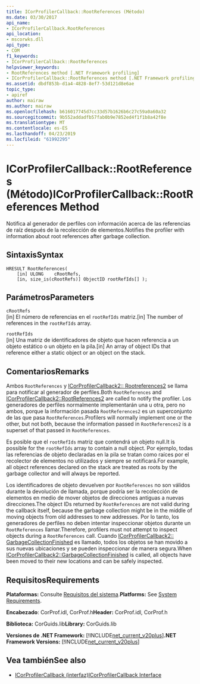 ```yaml
---
title: ICorProfilerCallback::RootReferences (Método)
ms.date: 03/30/2017
api_name:
- ICorProfilerCallback.RootReferences
api_location:
- mscorwks.dll
api_type:
- COM
f1_keywords:
- ICorProfilerCallback::RootReferences
helpviewer_keywords:
- RootReferences method [.NET Framework profiling]
- ICorProfilerCallback::RootReferences method [.NET Framework profiling]
ms.assetid: dbdf853b-d1a4-4828-8ef7-53d121d8e6ae
topic_type:
- apiref
author: mairaw
ms.author: mairaw
ms.openlocfilehash: b616017745d7cc33d57b1626b6c27c59a0a60a32
ms.sourcegitcommit: 9b552addadfb57fab0b9e7852ed4f1f1b8a42f8e
ms.translationtype: MT
ms.contentlocale: es-ES
ms.lasthandoff: 04/23/2019
ms.locfileid: "61992295"
---
```

# <a name="icorprofilercallbackrootreferences-method"></a><span data-ttu-id="448c9-102">ICorProfilerCallback::RootReferences (Método)</span><span class="sxs-lookup"><span data-stu-id="448c9-102">ICorProfilerCallback::RootReferences Method</span></span>
<span data-ttu-id="448c9-103">Notifica al generador de perfiles con información acerca de las referencias de raíz después de la recolección de elementos.</span><span class="sxs-lookup"><span data-stu-id="448c9-103">Notifies the profiler with information about root references after garbage collection.</span></span>  
  
## <a name="syntax"></a><span data-ttu-id="448c9-104">Sintaxis</span><span class="sxs-lookup"><span data-stu-id="448c9-104">Syntax</span></span>  
  
```  
HRESULT RootReferences(  
    [in] ULONG    cRootRefs,  
    [in, size_is(cRootRefs)] ObjectID rootRefIds[] );  
```  
  
## <a name="parameters"></a><span data-ttu-id="448c9-105">Parámetros</span><span class="sxs-lookup"><span data-stu-id="448c9-105">Parameters</span></span>  
 `cRootRefs`  
 <span data-ttu-id="448c9-106">[in] El número de referencias en el `rootRefIds` matriz.</span><span class="sxs-lookup"><span data-stu-id="448c9-106">[in] The number of references in the `rootRefIds` array.</span></span>  
  
 `rootRefIds`  
 <span data-ttu-id="448c9-107">[in] Una matriz de identificadores de objeto que hacen referencia a un objeto estático o un objeto en la pila.</span><span class="sxs-lookup"><span data-stu-id="448c9-107">[in] An array of object IDs that reference either a static object or an object on the stack.</span></span>  
  
## <a name="remarks"></a><span data-ttu-id="448c9-108">Comentarios</span><span class="sxs-lookup"><span data-stu-id="448c9-108">Remarks</span></span>  
 <span data-ttu-id="448c9-109">Ambos `RootReferences` y [ICorProfilerCallback2:: Rootreferences2](../../../../docs/framework/unmanaged-api/profiling/icorprofilercallback2-rootreferences2-method.md) se llama para notificar al generador de perfiles.</span><span class="sxs-lookup"><span data-stu-id="448c9-109">Both `RootReferences` and [ICorProfilerCallback2::RootReferences2](../../../../docs/framework/unmanaged-api/profiling/icorprofilercallback2-rootreferences2-method.md) are called to notify the profiler.</span></span> <span data-ttu-id="448c9-110">Los generadores de perfiles normalmente implementarán una u otra, pero no ambos, porque la información pasada `RootReferences2` es un superconjunto de las que pasa `RootReferences`.</span><span class="sxs-lookup"><span data-stu-id="448c9-110">Profilers will normally implement one or the other, but not both, because the information passed in `RootReferences2` is a superset of that passed in `RootReferences`.</span></span>  
  
 <span data-ttu-id="448c9-111">Es posible que el `rootRefIds` matriz que contendrá un objeto null.</span><span class="sxs-lookup"><span data-stu-id="448c9-111">It is possible for the `rootRefIds` array to contain a null object.</span></span> <span data-ttu-id="448c9-112">Por ejemplo, todas las referencias de objeto declaradas en la pila se tratan como raíces por el recolector de elementos no utilizados y siempre se notificará.</span><span class="sxs-lookup"><span data-stu-id="448c9-112">For example, all object references declared on the stack are treated as roots by the garbage collector and will always be reported.</span></span>  
  
 <span data-ttu-id="448c9-113">Los identificadores de objeto devuelven por `RootReferences` no son válidos durante la devolución de llamada, porque podría ser la recolección de elementos en medio de mover objetos de direcciones antiguas a nuevas direcciones.</span><span class="sxs-lookup"><span data-stu-id="448c9-113">The object IDs returned by `RootReferences` are not valid during the callback itself, because the garbage collection might be in the middle of moving objects from old addresses to new addresses.</span></span> <span data-ttu-id="448c9-114">Por lo tanto, los generadores de perfiles no deben intentar inspeccionar objetos durante un `RootReferences` llamar.</span><span class="sxs-lookup"><span data-stu-id="448c9-114">Therefore, profilers must not attempt to inspect objects during a `RootReferences` call.</span></span> <span data-ttu-id="448c9-115">Cuando [ICorProfilerCallback2:: GarbageCollectionFinished](../../../../docs/framework/unmanaged-api/profiling/icorprofilercallback2-garbagecollectionfinished-method.md) es llamado, todos los objetos se han movido a sus nuevas ubicaciones y se pueden inspeccionar de manera segura.</span><span class="sxs-lookup"><span data-stu-id="448c9-115">When [ICorProfilerCallback2::GarbageCollectionFinished](../../../../docs/framework/unmanaged-api/profiling/icorprofilercallback2-garbagecollectionfinished-method.md) is called, all objects have been moved to their new locations and can be safely inspected.</span></span>  
  
## <a name="requirements"></a><span data-ttu-id="448c9-116">Requisitos</span><span class="sxs-lookup"><span data-stu-id="448c9-116">Requirements</span></span>  
 <span data-ttu-id="448c9-117">**Plataformas:** Consulte [Requisitos del sistema](../../../../docs/framework/get-started/system-requirements.md).</span><span class="sxs-lookup"><span data-stu-id="448c9-117">**Platforms:** See [System Requirements](../../../../docs/framework/get-started/system-requirements.md).</span></span>  
  
 <span data-ttu-id="448c9-118">**Encabezado**: CorProf.idl, CorProf.h</span><span class="sxs-lookup"><span data-stu-id="448c9-118">**Header:** CorProf.idl, CorProf.h</span></span>  
  
 <span data-ttu-id="448c9-119">**Biblioteca:** CorGuids.lib</span><span class="sxs-lookup"><span data-stu-id="448c9-119">**Library:** CorGuids.lib</span></span>  
  
 <span data-ttu-id="448c9-120">**Versiones de .NET Framework:** [!INCLUDE[net_current_v20plus](../../../../includes/net-current-v20plus-md.md)]</span><span class="sxs-lookup"><span data-stu-id="448c9-120">**.NET Framework Versions:** [!INCLUDE[net_current_v20plus](../../../../includes/net-current-v20plus-md.md)]</span></span>  
  
## <a name="see-also"></a><span data-ttu-id="448c9-121">Vea también</span><span class="sxs-lookup"><span data-stu-id="448c9-121">See also</span></span>

- [<span data-ttu-id="448c9-122">ICorProfilerCallback (interfaz)</span><span class="sxs-lookup"><span data-stu-id="448c9-122">ICorProfilerCallback Interface</span></span>](../../../../docs/framework/unmanaged-api/profiling/icorprofilercallback-interface.md)
